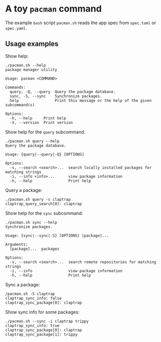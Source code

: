 # A toy `pacman` command

The example `bash` script `pacman.sh` reads the app spec from `spec.toml` or `spec.yaml`.

## Usage examples

Show help:

```shell
./pacman.sh --help
package manager utility

Usage: pacman <COMMAND>

Commands:
  query, -Q, --query  Query the package database.
  sync, -S, --sync    Synchronize packages.
  help                Print this message or the help of the given subcommand(s)

Options:
  -h, --help     Print help
  -V, --version  Print version
```

Show help for the `query` subcommand:

```shell
./pacman.sh query --help
Query the package database.

Usage: {query|--query|-Q} [OPTIONS]

Options:
  -s, --search <search>...  search locally installed packages for matching strings
  -i, --info <info>...      view package information
  -h, --help                Print help
```

Query a package:

```shell
./pacman.sh query -s claptrap
claptrap_query_search[0]: claptrap
```

Show help for the `sync` subcommand:

```shell
./pacman.sh sync --help
Synchronize packages.

Usage: {sync|--sync|-S} [OPTIONS] [package]...

Arguments:
  [package]...  packages

Options:
  -s, --search <search>...  search remote repositories for matching strings
  -i, --info                view package information
  -h, --help                Print help
```

Sync a package:

```shell
/pacman.sh -S claptrap
claptrap_sync_info: false
claptrap_sync_package[0]: claptrap
```

Show sync info for some packages:

```shell
./pacman.sh --sync -i claptrap trippy
claptrap_sync_info: true
claptrap_sync_package[0]: claptrap
claptrap_sync_package[1]: trippy
```

